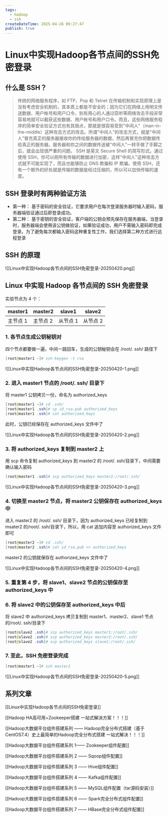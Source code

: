 ```yaml
---
tags:
  - hadoop
  - ssh
createDateTime: 2025-04-26 09:27:47
publish: true
---
```


# Linux中实现Hadoop各节点间的SSH免密登录

## 什么是 SSH？

> 传统的网络服务程序，如 FTP、Pop 和 Telnet 在传输机制和实现原理上是没有考虑安全机制的，其本质上都是不安全的；因为它们在网络上用明文传送数据、用户帐号和用户口令，别有用心的人通过窃听等网络攻击手段非常容易地就可以截获这些数据、用户帐号和用户口令。而且，这些网络服务程序的简单安全验证方式也有其弱点，那就是很容易受到"中间人"（man-in-the-middle）这种攻击方式的攻击。所谓"中间人"的攻击方式，就是"中间人"冒充真正的服务器接收你的传给服务器的数据，然后再冒充你把数据传给真正的服务器。服务器和你之间的数据传送被"中间人"一转手做了手脚之后，就会出现很严重的问题。
> SSH 是英文 Secure Shell 的简写形式。通过使用 SSH，你可以把所有传输的数据进行加密，这样"中间人"这种攻击方式就不可能实现了，而且也能够防止 DNS 欺骗和 IP 欺骗。使用 SSH，还有一个额外的好处就是传输的数据是经过压缩的，所以可以加快传输的速度。

## SSH 登录时有两种验证方法

 - 第一种：
基于密码的安全验证，它要求用户在每次登录服务器时输入密码，服务器端验证通过后即登录成功。
 - 第二种：
基于密钥的安全验证，客户端的公钥会预先保存在服务器端，当登录时，服务器端会使用该公钥做验证，如果验证成功，用户不需输入密码即完成登录。为了避免每次都输入密码这种重复性工作，我们选择第二种方式进行远程登录

## SSH 的原理
![[Linux中实现Hadoop各节点间的SSH免密登录-20250420.png]]
## Linux 中实现 Hadoop 各节点间的 SSH 免密登录

实验节点为 4 个：

| master1 | master2  | slave1 | slave2 |
|--|--|--|--|
| 主节点 1 | 主节点 2 | 从节点 1 | 从节点 2 |

### 1. 各节点生成公钥秘钥对

四个节点都要做一遍，中间一路回车，生成的公钥秘钥会在 /root/. ssh/ 路径下

```powershell
[root@master1 ~]# ssh-keygen -t rsa
```

![[Linux中实现Hadoop各节点间的SSH免密登录-20250420-1.png]]

### 2. 进入 master1 节点的 /root/. ssh/ 目录下

将 master1 公钥拷贝一份，命名为 authorized_keys

```powershell
[root@master1 ~]# cd .ssh/
[root@master1 .ssh]# cp id_rsa.pub authorized_keys
[root@master1 .ssh]# cat authorized_keys 
```

此时，公钥已经保存在 authorized_keys 文件中了

![[Linux中实现Hadoop各节点间的SSH免密登录-20250420-2.png]]

### 3. 将 authorized_keys 复制到 master2 上

用 scp 命令复制 authorized_keys 到 master2 的 /root/. ssh/目录下，中间需要确认输入密码

```powershell
[root@master1 .ssh]# scp authorized_keys master2:/root/.ssh/
```

![[Linux中实现Hadoop各节点间的SSH免密登录-20250420-3.png]]

### 4. 切换至 master2 节点，将 master2 公钥保存在 authorized_keys 中

进入 master2 的 /root/. ssh/ 目录下，因为 authorized_keys 已经复制到 msater2 的/root/. ssh/目录下，所以，用 cat 追加内容至 authorized_keys 文件即可

```powershell
[root@master2 ~]# cd .ssh/
[root@master2 .ssh]# cat id_rsa.pub >> authorized_keys 
```

master2 的公钥就保存在 authorized_keys 文件中了

![[Linux中实现Hadoop各节点间的SSH免密登录-20250420-4.png]]

### 5. 重复第 4 步，将 slave1、slave2 节点的公钥保存至 authorized_keys 中

### 6. 将 slave2 中的公钥保存至 authorized_keys 中后
将 slave2 中 authorized_keys 拷贝复制到 master1、master2、slave1 节点的/root/. ssh/目录下

```powershell
[root@slave2 .ssh]# scp authorized_keys master1:/root/.ssh/
[root@slave2 .ssh]# scp authorized_keys master2:/root/.ssh/
[root@slave2 .ssh]# scp authorized_keys slave1:/root/.ssh/
```

### 7. 至此，SSH 免密登录完成

```powershell
[root@master1 ~]# ssh master2
```

![[Linux中实现Hadoop各节点间的SSH免密登录-20250420-5.png]]
 

## 系列文章

[[Linux中实现Hadoop各节点间的SSH免密登录]]

[[Hadoop HA高可用+Zookeeper搭建 一站式解決方案！！！]]

[[Hadoop大数据平台组件搭建系列 —— Hadoop完全分布式搭建（基于CentOS7.4）史上最简单的Hadoop完全分布式搭建 一站式解决！！！]]

[[Hadoop大数据平台组件搭建系列 1—— Zookeeper组件配置]]

[[Hadoop大数据平台组件搭建系列 2 —— Sqoop组件配置]]

[[Hadoop大数据平台组件搭建系列 3 —— Hive组件配置]]

[[Hadoop大数据平台组件搭建系列 4 —— Kafka组件配置]]

[[Hadoop大数据平台组件搭建系列 5 —— MySQL组件配置（tar源码安装）]]

[[Hadoop大数据平台组件搭建系列 6 —— Spark完全分布式组件配置]]

[[Hadoop大数据平台组件搭建系列 7 —— HBase完全分布式组件配置]]


